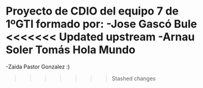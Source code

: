 Proyecto de CDIO del equipo 7 de 1ºGTI formado por:
-Jose Gascó Bule
<<<<<<< Updated upstream
-Arnau Soler Tomás Hola Mundo
=======
-Zaida Pastor Gonzalez :)
>>>>>>> Stashed changes
